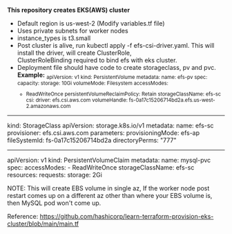 **This repository creates EKS(AWS) cluster**

- Default region is us-west-2 (Modify variables.tf file)
- Uses private subnets for worker nodes
- instance_types is t3.small
- Post cluster is alive, run kubectl apply -f efs-csi-driver.yaml. This will install the driver, will create ClusterRole,   
  ClusterRoleBinding required to bind efs with eks cluster.
- Deployment file should have code to create storageclass, pv and pvc.
**Example:**
  <sub>
  apiVersion: v1
kind: PersistentVolume
metadata:
  name: efs-pv
spec:
  capacity:
    storage: 10Gi
  volumeMode: Filesystem
  accessModes:
    - ReadWriteOnce
  persistentVolumeReclaimPolicy: Retain
  storageClassName: efs-sc
  csi:
    driver: efs.csi.aws.com
    volumeHandle: fs-0a17c15206714bd2a.efs.us-west-2.amazonaws.com

---
kind: StorageClass
apiVersion: storage.k8s.io/v1
metadata:
  name: efs-sc
provisioner: efs.csi.aws.com
parameters:
  provisioningMode: efs-ap
  fileSystemId: fs-0a17c15206714bd2a
  directoryPerms: "777"

---
apiVersion: v1
kind: PersistentVolumeClaim
metadata:
  name: mysql-pvc
spec:
  accessModes:
    - ReadWriteOnce
  storageClassName: efs-sc
  resources:
    requests:
      storage: 2Gi
  </sub>

NOTE: This will create EBS volume in single az, If the worker node post restart comes up on a different az other than where your EBS volume is, then MySQL pod won't come up.

Reference: https://github.com/hashicorp/learn-terraform-provision-eks-cluster/blob/main/main.tf
